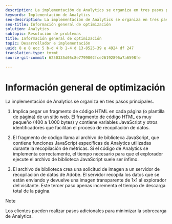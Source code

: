 ```yaml
---
description: La implementación de Analytics se organiza en tres pasos principales.
keywords: Implementación de Analytics
seo-description: La implementación de Analytics se organiza en tres pasos principales.
seo-title: Información general de optimización
solution: Analytics
subtopic: Resolución de problemas
title: Información general de optimización
topic: Desarrollador e implementación
uuid: 8 e 8 ecc 5 b-d 4 b 1-4 d 13-8525-39 e 4924 df 247
translation-type: tm+mt
source-git-commit: 6250335d05c8e7799802fce26192896a7a6598fe

---
```



# Información general de optimización

La implementación de Analytics se organiza en tres pasos principales.

1. Implica pegar un fragmento de código HTML en cada página (o plantilla de página) de un sitio web. El fragmento de código HTML es muy pequeño (400 a 1.000 bytes) y contiene variables JavaScript y otros identificadores que facilitan el proceso de recopilación de datos.
1. El fragmento de código llama al archivo de biblioteca JavaScript, que contiene funciones JavaScript específicas de Analytics utilizadas durante la recopilación de métricas. Si el código de Analytics se implementa correctamente, el tiempo necesario para que el explorador ejecute el archivo de biblioteca JavaScript suele ser ínfimo.

1. El archivo de biblioteca crea una solicitud de imagen a un servidor de recopilación de datos de Adobe. El servidor recopila los datos que se están enviando y devuelve una imagen transparente de 1x1 al explorador del visitante. Este tercer paso apenas incrementa el tiempo de descarga total de la página.

>[!NOTE]
>
>Los clientes pueden realizar pasos adicionales para minimizar la sobrecarga de Analytics.

